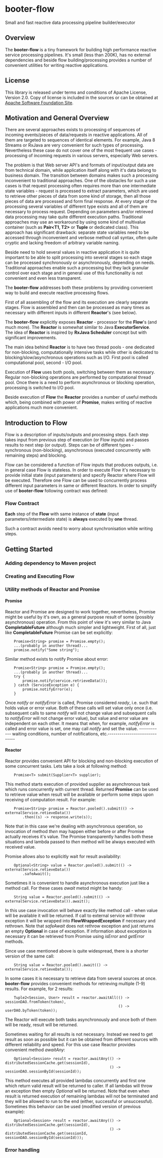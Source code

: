 # booter-flow
Small and fast reactive data processing pipeline builder/executor

## Overview
The **booter-flow** is a tiny framework for building high performance reactive service processing pipelines. It's small 
(less than 200K), has no external dependencies and beside flow building/processing provides a number of convenient 
utilities for writing reactive applications.   

## License
This library is released under terms and conditions of Apache License, Version 2.0.
Copy of license is included in the sources or can be obtained at 
[Apache Software Foundation Site](http://www.apache.org/licenses/LICENSE-2.0). 

## Motivation and General Overview
There are several approaches exists to processing of sequences of incoming events/pieces of data/requests in reactive applications.
All of them are targeted to sequences of identical elements. For example, Java 8 Streams or RxJava are very convenient for such types
of processing. Nevertheless these case do not cover one of the most frequent use cases - processing of incoming requests in various 
servers, especially Web servers. 

The problem is that Web server API's and formats of input/output data
are from technical domain, while application itself along with it's data belong to business domain. The transition between
domains makes such a processing inconvenient to traditional approaches. One of the obstacles for such a use cases is that
request processing often requires more than one intermediate state variables - request is processed to extract parameters,
which are used to retrieve other pieces of data from some kind of storage, then all those pieces of data are 
processed and form final response. At every stage of the processing several variables of different type exists and all 
of them are necessary to process request. Depending on parameters and/or retrieved data processing may take quite different
execution paths. Traditional approaches may use an workaround by using some kind of multivalue container
(such as **Pair<T1, T2>** or **Tuple** or dedicated class). This approach has significant drawback: separate state variables need 
to be accessed through inconvenient and verbose method call syntax, often quite cryptic and lacking freedom of arbitrary
variable naming. 

Beside need to hold several values in reactive application it is quite important to be able to split processing into several 
stages so each stage can be processed synchronously or asynchronously, depending on needs. Traditional approaches enable such 
a processing but they lack granular control over each stage and in general use of this functionality is not convenient and 
even less transparent. 

The **booter-flow** addresses both these problems by providing convenient way to build and execute reactive processing
flows.

First of all assembling of the flow and its execution are clearly separate stages. Flow is assembled and then can be 
processed as many times as necessary with different inputs in different
**Reactor**'s (see below). 

The **booter-flow** explicitly exposes **Reactor** - processor for the **Flow**'s (and much more). The **Reactor** is somewhat similar to 
Java **ExecutorService**. The idea of **Reactor** is inspired by **RxJava Scheduler** concept but with significant improvements.

The main idea behind **Reactor** is to have two thread pools - one dedicated for non-blocking, computationally intensive tasks
while other is dedicated to blocking/slow/asynchronous operations such as I/O. First pool is called computational pool, second - I/O pool. 

Execution of **Flow** uses both pools, switching between them as necessary. Regular non-blocking operations are performed by 
computational thread pool. Once there is a need to perform asynchronous or blocking operation, processing is switched to I/O pool.

Beside execution of **Flow** the **Reactor** provides a number of useful methods which, being combined with power of **Promise**,
makes writing of reactive applications much more convenient.

## Introduction to Flow
Flow is a description of inputs/outputs and processing steps. Each step takes input from previous step of execution (or Flow inputs)
and passes results to next step (or output). Steps can be of different types - synchronous (non-blocking), asynchronous (executed 
concurrently with remaining steps) and blocking.

Flow can be considered a function of Flow inputs that produces outputs, i.e. in general case Flow is
stateless. In order to execute Flow it's necessary to provide initial state (input parameters) and specify Reactor where Flow will 
be executed. Therefore one Flow
can be used to concurrently process different input parameters in same or different Reactors. In order to simplify use of 
**booter-flow** following contract was defined:

### Flow Contract
__Each__ step of the **Flow** with same instance of __state__ (input parameters/intermediate state) is __always__ executed 
by __one__ thread. 

Such a contract avoids need to worry about synchronisation while writing steps.

## Getting Started
### Adding dependency to Maven project
### Creating and Executing Flow
### Utility methods of Reactor and Promise

#### Promise
Reactor and Promise are designed to work together, nevertheless, Promise might be useful 
by it's own, as a general purpose result of some (possibly asynchronous) operation. From this point
of view it's very similar to Java **CompletableFuture** although much simpler and lightweight.
First of all, just like **CompletableFuture** Promise can be set explicitly:
~~~
    Promise<String> promise = Promise.empty();
    ...(probably in another thread)...
    promise.notify("Some string");
~~~
Similar method exists to notify Promise about error:
~~~
    Promise<String> promise = Promise.empty();
    ...(probably in another thread)...
    try {
        promise.notify(service.retrieveData());
    } catch (ServiceException e) {
        promise.notifyError(e);
    }
~~~
Once _notify_ or _notifyError_ is called, Promise considered _ready_, i.e. such that holds value or error value. 
Both of these calls will set value only once (i.e. subsequent calls to same _notify_ will not change value and
subsequent calls to _notifyError_ will not change error value), but value and error value are independent on 
each other. It means that when, for example, _notifyError_ is called and error value is set, one may call _notify_
and set the value.
------------ waiting conditions, number of notifications, etc.------------------------------

#### Reactor
Reactor provides convenient API for blocking and non-blocking execution of some 
concurrent tasks. Lets take a look at following method:
~~~
    Promise<T> submit(Supplier<T> supplier);
~~~
This method starts execution of provided supplier as asynchronous task which runs concurrently with current thread. 
Returned **Promise** can be used to retrieve value when result will be available or perform some steps
upon receiving of computation result. For example:
~~~
    Promise<String> promise = Reactor.pooled().submit(() -> externalService.retieveData())
        .then((s) -> response.write(s));
~~~
Note that in this case we're dealing with asynchronous operation, so invocation of method _then_ may 
happen either before or after Promise actually receives it's value. The Promise transparently handles both 
these situations and lambda passed to _then_ method will be always executed with received value. 

Promise allows also to explicitly wait for result availability:
~~~
    Optional<String> value = Reactor.pooled().submit(() -> externalService.retieveData())
        .safeAwait();
~~~
Sometimes it is convenient to handle asynchronous execution just like a method call. For these cases _await_ metod
might be handy:
~~~
    String value = Reactor.pooled().submit(() -> externalService.retieveData()).await();
~~~
In this use case invocation will behave exactly like method call - when value will be available it will be returned. 
If call to external service will throw exception it will be wrapped into **FlowWrappedException** if necessary
and rethrown. Note that _safeAwait_ does not rethrow exception and just returns an empty **Optional** in case 
of exception. If information about exception is necessary it can be retrieved from Promise using _isError_ and _getError_
methods.   

Since use case mentioned above is quite widespread, there is a shorter version of the same call:
~~~
    String value = Reactor.pooled().await(() -> externalService.retieveData());
~~~

In some cases it is necessary to retrieve data from several sources at once. **booter-flow** provides 
convenient methods for retrieving multiple (1-9) results. For example, for 2 results:
~~~
    Tuple2<Session, User> result = reactor.awaitAll(() -> sessionDAO.fromToken(token),
                                                    () -> userDAO.byToken(token));
~~~
The Reactor will execute both tasks asynchronously and once both of them will be ready, result will be returned.

Sometimes waiting for all results is not necessary. Instead we need to get result as soon as possible but it 
can be obtained from different sources with different reliability and speed. For this use case Reactor provides
convenient method _awaitAny_:
~~~
    Optional<Session> result = reactor.awaitAny(() -> distributedSessionCache.get(sessionId),
                                                () -> sessionDAO.sessionById(sessionId));
~~~
This method executes all provided lambdas concurrently and first one which return valid result will be 
returned to caller. If all lambdas will throw an exception then empty _Optional_ will be returned. Note that 
even when result is returned execution of remaining lambdas will not be terminated and they will be allowed 
to run to the end (either, successful or unsuccessful). Sometimes this behavior can be used (modified version 
of previous example):
~~~
    Optional<Session> result = reactor.awaitAny(() -> distributedSessionCache.get(sessionId),
                                                () -> distributedSessionCache.get(sessionId, sessionDAO.sessionById(sessionId)));
~~~


### Error handling
